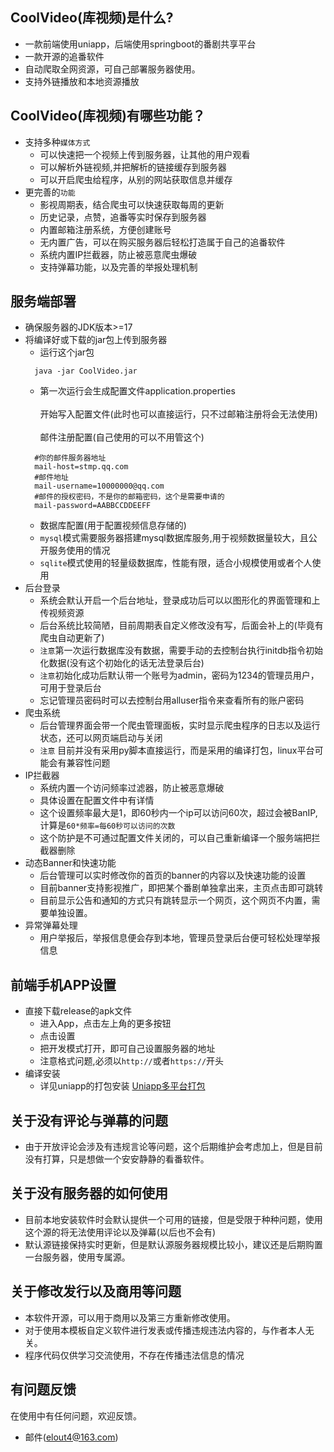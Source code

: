 


## CoolVideo(库视频)是什么?
* 一款前端使用uniapp，后端使用springboot的番剧共享平台
* 一款开源的追番软件
* 自动爬取全网资源，可自己部署服务器使用。
* 支持外链播放和本地资源播放

## CoolVideo(库视频)有哪些功能？
* 支持多种`媒体方式`
    *  可以快速把一个视频上传到服务器，让其他的用户观看
    *  可以解析外链视频,并把解析的链接缓存到服务器
    *  可以开启爬虫给程序，从别的网站获取信息并缓存
* 更完善的`功能`
    *  影视周期表，结合爬虫可以快速获取每周的更新
    *  历史记录，点赞，追番等实时保存到服务器
    *  内置邮箱注册系统，方便创建账号
    *  无内置广告，可以在购买服务器后轻松打造属于自己的追番软件
    *  系统内置IP拦截器，防止被恶意爬虫爆破
    *  支持弹幕功能，以及完善的举报处理机制

## 服务端部署
* 确保服务器的JDK版本>=17
* 将编译好或下载的jar包上传到服务器
  * 运行这个jar包
  ```shell
    java -jar CoolVideo.jar
  ```
  * 第一次运行会生成配置文件application.properties
    <br><br>
    开始写入配置文件(此时也可以直接运行，只不过邮箱注册将会无法使用)
    <br><br>
    邮件注册配置(自己使用的可以不用管这个)
  ```properties
    #你的邮件服务器地址
    mail-host=stmp.qq.com
    #邮件地址
    mail-username=10000000@qq.com
    #邮件的授权密码，不是你的邮箱密码，这个是需要申请的
    mail-password=AABBCCDDEEFF
  ```
  * 数据库配置(用于配置视频信息存储的)
  * `mysql`模式需要服务器搭建mysql数据库服务,用于视频数据量较大，且公开服务使用的情况
  * `sqlite`模式使用的轻量级数据库，性能有限，适合小规模使用或者个人使用
* 后台登录
  * 系统会默认开启一个后台地址，登录成功后可以以图形化的界面管理和上传视频资源
  * 后台系统比较简陋，目前周期表自定义修改没有写，后面会补上的(毕竟有爬虫自动更新了)
  * `注意`第一次运行数据库没有数据，需要手动的去控制台执行initdb指令初始化数据(没有这个初始化的话无法登录后台)
  * `注意`初始化成功后默认带一个账号为admin，密码为1234的管理员用户，可用于登录后台
  * 忘记管理员密码时可以去控制台用alluser指令来查看所有的账户密码
* 爬虫系统
  * 后台管理界面会带一个爬虫管理面板，实时显示爬虫程序的日志以及运行状态，还可以网页端启动与关闭
  * `注意` 目前并没有采用py脚本直接运行，而是采用的编译打包，linux平台可能会有兼容性问题
* IP拦截器
  * 系统内置一个访问频率过滤器，防止被恶意爆破
  * 具体设置在配置文件中有详情
  * 这个设置频率最大是1，即60秒内一个ip可以访问60次，超过会被BanIP,计算是`60*频率=每60秒可以访问的次数`
  * 这个防护是不可通过配置文件关闭的，可以自己重新编译一个服务端把拦截器删除
* 动态Banner和快速功能
  * 后台管理可以实时修改你的首页的banner的内容以及快速功能的设置
  * 目前banner支持影视推广，即把某个番剧单独拿出来，主页点击即可跳转
  * 目前显示公告和通知的方式只有跳转显示一个网页，这个网页不内置，需要单独设置。
* 异常弹幕处理
  * 用户举报后，举报信息便会存到本地，管理员登录后台便可轻松处理举报信息

## 前端手机APP设置

* 直接下载release的apk文件
  * 进入App，点击左上角的更多按钮
  * 点击设置
  * 把开发模式打开，即可自己设置服务器的地址
  * 注意格式问题,必须以`http://`或者`https://`开头
* 编译安装
  * 详见uniapp的打包安装 [Uniapp多平台打包](https://uniapp.dcloud.net.cn/tutorial/build/SafePack.html)

## 关于没有评论与弹幕的问题
* 由于开放评论会涉及有违规言论等问题，这个后期维护会考虑加上，但是目前没有打算，只是想做一个安安静静的看番软件。

## 关于没有服务器的如何使用
* 目前本地安装软件时会默认提供一个可用的链接，但是受限于种种问题，使用这个源的将无法使用评论以及弹幕(以后也不会有)
* 默认源链接保持实时更新，但是默认源服务器规模比较小，建议还是后期购置一台服务器，使用专属源。


## 关于修改发行以及商用等问题
* 本软件开源，可以用于商用以及第三方重新修改使用。
* 对于使用本模板自定义软件进行发表或传播违规违法内容的，与作者本人无关。
* 程序代码仅供学习交流使用，不存在传播违法信息的情况

## 有问题反馈
在使用中有任何问题，欢迎反馈。

* 邮件(elout4@163.com)
